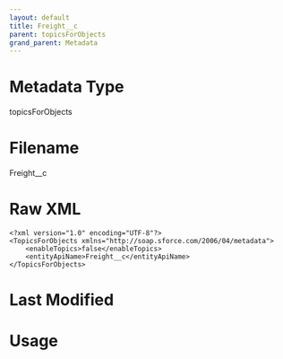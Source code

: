 ```yaml
---
layout: default
title: Freight__c
parent: topicsForObjects
grand_parent: Metadata
---
```

# Metadata Type
topicsForObjects


# Filename 
Freight__c


# Raw XML
```
<?xml version="1.0" encoding="UTF-8"?>
<TopicsForObjects xmlns="http://soap.sforce.com/2006/04/metadata">
    <enableTopics>false</enableTopics>
    <entityApiName>Freight__c</entityApiName>
</TopicsForObjects>
```


# Last Modified


# Usage
